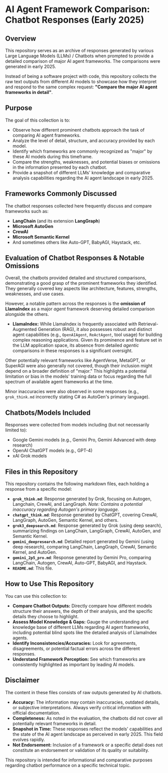 # AI Agent Framework Comparison: Chatbot Responses (Early 2025)

## Overview

This repository serves as an archive of responses generated by various Large Language Models (LLMs) / Chatbots when prompted to provide a detailed comparison of major AI agent frameworks. The comparisons were generated in early 2025.

Instead of being a software project with code, this repository collects the raw text outputs from different AI models to showcase how they interpret and respond to the same complex request: **"Compare the major AI agent frameworks in detail"**.

## Purpose

The goal of this collection is to:

*   Observe how different prominent chatbots approach the task of comparing AI agent frameworks.
*   Analyze the level of detail, structure, and accuracy provided by each model.
*   Identify which frameworks are commonly recognized as "major" by these AI models during this timeframe.
*   Compare the strengths, weaknesses, and potential biases or omissions in the information presented by each chatbot.
*   Provide a snapshot of different LLMs' knowledge and comparative analysis capabilities regarding the AI agent landscape in early 2025.

## Frameworks Commonly Discussed

The chatbot responses collected here frequently discuss and compare frameworks such as:

*   **LangChain** (and its extension **LangGraph**)
*   **Microsoft AutoGen**
*   **CrewAI**
*   **Microsoft Semantic Kernel**
*   And sometimes others like Auto-GPT, BabyAGI, Haystack, etc.

## Evaluation of Chatbot Responses & Notable Omissions

Overall, the chatbots provided detailed and structured comparisons, demonstrating a good grasp of the prominent frameworks they identified. They generally covered key aspects like architecture, features, strengths, weaknesses, and use cases.

However, a notable pattern across the responses is the **omission of LlamaIndex** as a major *agent* framework deserving detailed comparison alongside the others.

*   **LlamaIndex:** While LlamaIndex is frequently associated with Retrieval-Augmented Generation (RAG), it also possesses robust and distinct agent capabilities (e.g., `OpenAIAgent`, `ReActAgent`, tool usage) for building complex reasoning applications. Given its prominence and feature set in the LLM application space, its absence from detailed *agentic* comparisons in these responses is a significant oversight.

Other potentially relevant frameworks like AgentVerse, MetaGPT, or SuperAGI were also generally not covered, though their inclusion might depend on a broader definition of "major." This highlights a potential limitation or bias in the models' training data or focus regarding the full spectrum of available agent frameworks at the time.

Minor inaccuracies were also observed in some responses (e.g., `grok_think.md` incorrectly stating C# as AutoGen's primary language).

## Chatbots/Models Included

Responses were collected from models including (but not necessarily limited to):

*   Google Gemini models (e.g., Gemini Pro, Gemini Advanced with deep research)
*   OpenAI ChatGPT models (e.g., GPT-4)
*   xAI Grok models

## Files in this Repository

This repository contains the following markdown files, each holding a response from a specific model:

*   **`grok_think.md`**: Response generated by Grok, focusing on Autogen, Langchain, CrewAI, and LangGraph. *Note: Contains a potential inaccuracy regarding Autogen's primary language.*
*   **`chatgpt_think.md`**: Response generated by ChatGPT, covering CrewAI, LangGraph, AutoGen, Semantic Kernel, and others.
*   **`grok3_deepsearch.md`**: Response generated by Grok (using deep search), summarizing findings on LangChain, LangGraph, CrewAI, AutoGen, and Semantic Kernel.
*   **`gemini_deepresearch.md`**: Detailed report generated by Gemini (using deep research), comparing LangChain, LangGraph, CrewAI, Semantic Kernel, and AutoGen.
*   **`gemini_2p5_pro.md`**: Response generated by Gemini Pro, comparing LangChain, Autogen, CrewAI, Auto-GPT, BabyAGI, and Haystack.
*   **`README.md`**: This file.

## How to Use This Repository

You can use this collection to:

*   **Compare Chatbot Outputs:** Directly compare how different models structure their answers, the depth of their analysis, and the specific details they choose to highlight.
*   **Assess Model Knowledge & Gaps:** Gauge the understanding and knowledge base of different LLMs regarding AI agent frameworks, including potential blind spots like the detailed analysis of LlamaIndex agents.
*   **Identify Inconsistencies/Accuracies:** Look for agreements, disagreements, or potential factual errors across the different responses.
*   **Understand Framework Perception:** See which frameworks are consistently highlighted as important by leading AI models.

## Disclaimer

The content in these files consists of raw outputs generated by AI chatbots.

*   **Accuracy:** The information may contain inaccuracies, outdated details, or subjective interpretations. Always verify critical information with official documentation.
*   **Completeness:** As noted in the evaluation, the chatbots did not cover all potentially relevant frameworks in detail.
*   **Snapshot in Time:** These responses reflect the models' capabilities and the state of the AI agent landscape as perceived in early 2025. This field evolves rapidly.
*   **Not Endorsement:** Inclusion of a framework or a specific detail does not constitute an endorsement or validation of its quality or suitability.

This repository is intended for informational and comparative purposes regarding chatbot performance on a specific technical topic.
